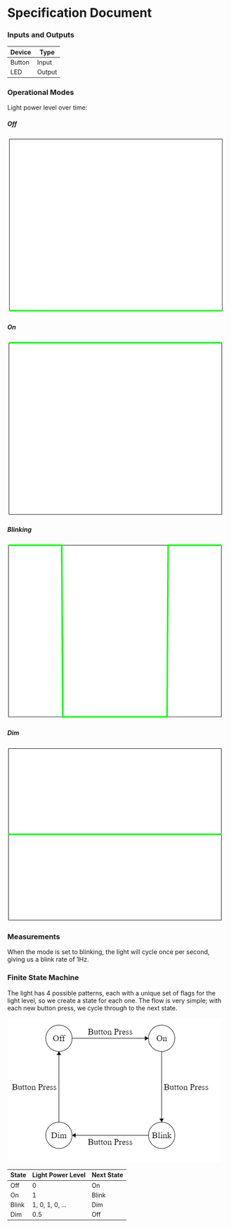 # Specification Document


### Inputs and Outputs

| Device | Type   |
|--------|--------|
| Button | Input  |
| LED    | Output |


### Operational Modes

Light power level over time:

##### Off
![Off](images/off.png)

##### On
![On](images/on.png)

##### Blinking

![Blinking](images/blinking.png)

##### Dim
![Dim](images/dim.png)


### Measurements

When the mode is set to blinking, the light will cycle once per second, giving us a blink rate of 1Hz.


### Finite State Machine

The light has 4 possible patterns, each with a unique set of flags for the light level, so we create a state for each one. The flow is very simple; with each new button press, we cycle through to the next state.

![FSM](images/fsm.png)

| State | Light Power Level | Next State |
|-------|-------------------|------------|
| Off   | 0                 | On         |
| On    | 1                 | Blink      |
| Blink | 1, 0, 1, 0, ...   | Dim        |
| Dim   | 0.5               | Off        |
